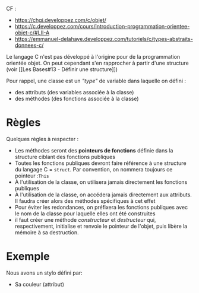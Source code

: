 
CF : 
- https://chgi.developpez.com/c/objet/
- https://c.developpez.com/cours/introduction-programmation-orientee-objet-c/#LII-A
- https://emmanuel-delahaye.developpez.com/tutoriels/c/types-abstraits-donnees-c/

Le langage C n'est pas développé à l'origine pour de la programmation orientée objet. On peut cependant s'en rapprocher à partir d'une structure (voir [[Les Bases#13 - Définir une structure]])

Pour rappel, une classe est un *"type"* de variable dans laquelle on défini :
- des attributs (des variables associée à la classe)
- des méthodes (des fonctions associée à la classe)


# Règles 

Quelques règles à respecter :
- Les méthodes seront des **pointeurs de fonctions** définie dans la structure ciblant des fonctions publiques
-  Toutes les fonctions publiques devront faire référence à une structure du langage C = `struct`. Par convention, on nommera toujours ce pointeur :`This`
- À l'utilisation de la classe, on utilisera jamais directement les fonctions publiques
- À l'utilisation de la classe, on accédera jamais directement aux attributs. Il faudra créer alors des méthodes spécifiques à cet effet
- Pour éviter les redondances, on préfixera les fonctions publiques avec le nom de la classe pour laquelle elles ont été construites
- il faut créer une méthode *constructeur* et *destructeur* qui, respectivement, initialise et renvoie le pointeur de l'objet, puis libère la mémoire à sa destruction.


# Exemple


Nous avons un stylo défini par:
- Sa couleur (attribut)


